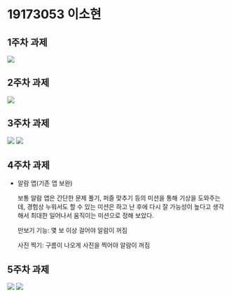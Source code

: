 # 19173053 이소현

## 1주차 과제
<img width="" height="" src="./png/강아지.png/"></img>

## 2주차 과제
<img width="" height="" src="./png/2주차 출석 과제.PNG/"></img>

## 3주차 과제

<img width="" height="" src="./png/3주차 과제 1.PNG/"></img>
<img width="" height="" src="./png/3주차 과제 2.PNG/"></img>

## 4주차 과제

  - 알람 앱(기존 앱 보완)
    
    보통 알람 앱은 간단한 문제 풀기, 퍼즐 맞추기 등의 미션을 통해 기상을 도와주는데,
    경험상 누워서도 할 수 있는 미션은 하고 난 후에 다시 잘 가능성이 높다고 생각해서
    최대한 일어나서 움직이는 미션으로 정해 보았다.
    
    만보기 기능: 몇 보 이상 걸어야 알람이 꺼짐
    
    사진 찍기: 구름이 나오게 사진을 찍어야 알람이 꺼짐
    
    
## 5주차 과제
 <img width="" height="" src="./png/강아지5.PNG/"></img>
 <img width="" height="" src="./png/고양이5.PNG/"></img>
      
    
